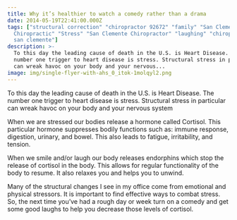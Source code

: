 ```yaml
---
title: Why it’s healthier to watch a comedy rather than a drama
date: 2014-05-19T22:41:00.000Z
tags: ["structural correction" "chiropractor 92672" "family" "San Clemente
  Chiropractic" "Stress" "San Clemente Chiropractor" "laughing" "chiropractor
  san clemente"]
description: >-
  To this day the leading cause of death in the U.S. is Heart Disease. The
  number one trigger to heart disease is stress. Structural stress in particular
  can wreak havoc on your body and your nervous...
image: img/single-flyer-with-ahs_0_itok-1molqyl2.png
---
```

To this day the leading cause of death in the U.S. is Heart Disease. The number one trigger to heart disease is stress. Structural stress in particular can wreak havoc on your body and your nervous system

When we are stressed our bodies release a hormone called Cortisol. This particular hormone suppresses bodily functions such as: immune response, digestion, urinary, and bowel. This also leads to fatigue, irritability, and tension.

When we smile and/or laugh our body releases endorphins which stop the release of cortisol in the body. This allows for regular functionality of the body to resume. It also relaxes you and helps you to unwind.

Many of the structural changes I see in my office come from emotional and physical stressors. It is important to find effective ways to combat stress. So, the next time you’ve had a rough day or week turn on a comedy and get some good laughs to help you decrease those levels of cortisol.